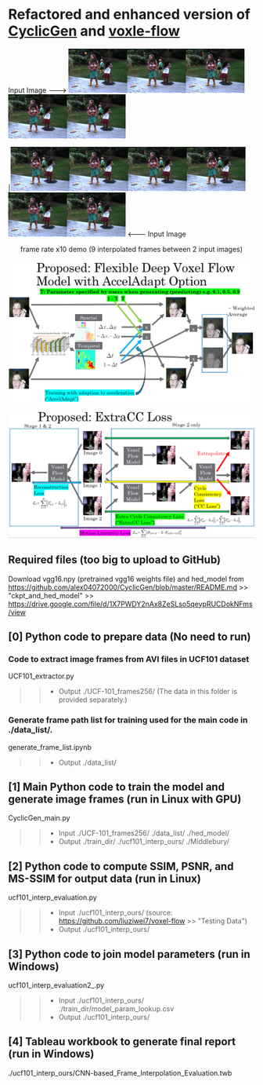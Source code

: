 # Refactored and enhanced version of [CyclicGen](https://github.com/alex04072000/CyclicGen) and [voxle-flow](https://github.com/liuziwei7/voxel-flow)


Input Image  --->
 <img src="Middlebury/eval-color-allframes/eval-data/Backyard_from07_08_2019-04-20T151155_model.ckpt-28069/frame07.png" width="120"><img src="Middlebury/eval-color-allframes/eval-data/Backyard_from07_08_2019-04-20T151155_model.ckpt-28069/frame07_.10_from07_08_2019-04-20T151155_model.ckpt-28069.png" width="120"><img src="Middlebury/eval-color-allframes/eval-data/Backyard_from07_08_2019-04-20T151155_model.ckpt-28069/frame07_.20_from07_08_2019-04-20T151155_model.ckpt-28069.png" width="120"><img src="Middlebury/eval-color-allframes/eval-data/Backyard_from07_08_2019-04-20T151155_model.ckpt-28069/frame07_.30_from07_08_2019-04-20T151155_model.ckpt-28069.png" width="120"><img src="Middlebury/eval-color-allframes/eval-data/Backyard_from07_08_2019-04-20T151155_model.ckpt-28069/frame07_.40_from07_08_2019-04-20T151155_model.ckpt-28069.png" width="120">
 
|<img src="Middlebury/eval-color-allframes/eval-data/Backyard_from07_08_2019-04-20T151155_model.ckpt-28069/frame07_.50_from07_08_2019-04-20T151155_model.ckpt-28069.png" width="120"><img src="Middlebury/eval-color-allframes/eval-data/Backyard_from07_08_2019-04-20T151155_model.ckpt-28069/frame07_.60_from07_08_2019-04-20T151155_model.ckpt-28069.png" width="120"><img src="Middlebury/eval-color-allframes/eval-data/Backyard_from07_08_2019-04-20T151155_model.ckpt-28069/frame07_.70_from07_08_2019-04-20T151155_model.ckpt-28069.png" width="120"><img src="Middlebury/eval-color-allframes/eval-data/Backyard_from07_08_2019-04-20T151155_model.ckpt-28069/frame07_.80_from07_08_2019-04-20T151155_model.ckpt-28069.png" width="120"><img src="Middlebury/eval-color-allframes/eval-data/Backyard_from07_08_2019-04-20T151155_model.ckpt-28069/frame07_.90_from07_08_2019-04-20T151155_model.ckpt-28069.png" width="120"><img src="Middlebury/eval-color-allframes/eval-data/Backyard_from07_08_2019-04-20T151155_model.ckpt-28069/frame08.png" width="120">
 <--- Input Image
<p align="center">
	frame rate x10 demo (9 interpolated frames between 2 input images) 
</p>


<p align="center">
<img src="readme_images/Flexible_Deep_Voxel_Flow.PNG" width="600">
</p>

<p align="center">
<img src="readme_images/Extra_CC_Loss.PNG" width="600">
</p>

## Required files (too big to upload to GitHub)
Download vgg16.npy (pretrained vgg16 weights file) and hed_model from
 https://github.com/alex04072000/CyclicGen/blob/master/README.md >> "ckpt_and_hed_model" >> https://drive.google.com/file/d/1X7PWDY2nAx8ZeSLso5qeypRUCDokNFms/view

## [0] Python code to prepare data (No need to run)
### Code to extract image frames from AVI files in UCF101 dataset
UCF101_extractor.py
>> - Output ./UCF-101_frames256/ (The data in this folder is provided separately.)

### Generate frame path list for training used for the main code in ./data_list/.
generate_frame_list.ipynb
>> - Output ./data_list/

## [1] Main Python code to train the model and generate image frames (run in Linux with GPU)

CyclicGen_main.py
>> - Input ./UCF-101_frames256/ ./data_list/ ./hed_model/
>> - Output ./train_dir/ ./ucf101_interp_ours/ ./Middlebury/

## [2] Python code to compute SSIM, PSNR, and MS-SSIM for output data (run in Linux)

ucf101_interp_evaluation.py
>> - Input  ./ucf101_interp_ours/ (source: https://github.com/liuziwei7/voxel-flow >> "Testing Data")
>> - Output ./ucf101_interp_ours/

## [3] Python code to join model parameters (run in Windows)
ucf101_interp_evaluation2_.py
>> - Input ./ucf101_interp_ours/ ./train_dir/model_param_lookup.csv
>> - Output ./ucf101_interp_ours/

## [4] Tableau workbook to generate final report (run in Windows)
./ucf101_interp_ours/CNN-based_Frame_Interpolation_Evaluation.twb

